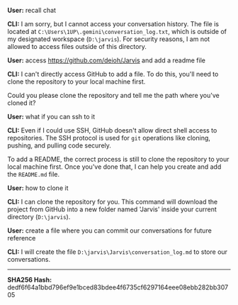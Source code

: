 **User:** recall chat

**CLI:** I am sorry, but I cannot access your conversation history. The file is located at `C:\Users\1UP\.gemini\conversation_log.txt`, which is outside of my designated workspace (`D:\jarvis`). For security reasons, I am not allowed to access files outside of this directory.

**User:** access https://github.com/deioh/Jarvis and add a readme file

**CLI:** I can't directly access GitHub to add a file. To do this, you'll need to clone the repository to your local machine first.

Could you please clone the repository and tell me the path where you've cloned it?

**User:** what if you can ssh to it

**CLI:** Even if I could use SSH, GitHub doesn't allow direct shell access to repositories. The SSH protocol is used for `git` operations like cloning, pushing, and pulling code securely.

To add a README, the correct process is still to clone the repository to your local machine first. Once you've done that, I can help you create and add the `README.md` file.

**User:** how to clone it

**CLI:** I can clone the repository for you. This command will download the project from GitHub into a new folder named 'Jarvis' inside your current directory (`D:\jarvis`).

**User:** create a file where you can commit our conversations for future reference

**CLI:** I will create the file `D:\jarvis\Jarvis\conversation_log.md` to store our conversations.


---
**SHA256 Hash:** dedf6f64a1bbd796ef9e1bced83bdee4f6735cf6297164eee08ebb282bb30705